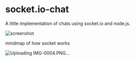# socket.io-chat

A little implementation of chats using socket.io and node.js.

![screenshot](https://github.com/maiko750/socket.io-chat/assets/65032735/667f6619-ea6d-40a5-a533-968615035859)

mindmap of how socket works

![Uploading IMG-0004.PNG…]()
